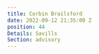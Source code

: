 ```yaml
---
title: Corbin Brailsford
date: 2022-09-12 21:35:00 Z
position: 44
Details: Savills
Section: advisory
---
```


